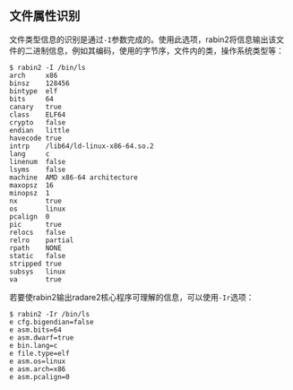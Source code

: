 ## 文件属性识别

文件类型信息的识别是通过`-I`参数完成的。使用此选项，rabin2将信息输出该文件的二进制信息，例如其编码，使用的字节序，文件内的类，操作系统类型等：
```
$ rabin2 -I /bin/ls
arch     x86
binsz    128456
bintype  elf
bits     64
canary   true
class    ELF64
crypto   false
endian   little
havecode true
intrp    /lib64/ld-linux-x86-64.so.2
lang     c
linenum  false
lsyms    false
machine  AMD x86-64 architecture
maxopsz  16
minopsz  1
nx       true
os       linux
pcalign  0
pic      true
relocs   false
relro    partial
rpath    NONE
static   false
stripped true
subsys   linux
va       true
```

若要使rabin2输出radare2核心程序可理解的信息，可以使用`-Ir`选项：
```
$ rabin2 -Ir /bin/ls
e cfg.bigendian=false
e asm.bits=64
e asm.dwarf=true
e bin.lang=c
e file.type=elf
e asm.os=linux
e asm.arch=x86
e asm.pcalign=0
```

